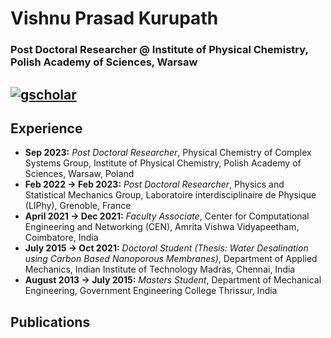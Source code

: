 # **Vishnu Prasad Kurupath**

### Post Doctoral Researcher @ Institute of Physical Chemistry, Polish Academy of Sciences, Warsaw

[![gscholar](https://github.com/vishnu-prasad-kurupath/vishnu-prasad-kurupath.github.io/assets/129292632/af321629-dd18-4fe4-a22e-af8d1185d131)][1]
---

## **Experience**
- **Sep 2023:** _Post Doctoral Researcher_, Physical Chemistry of Complex Systems Group, Institute of Physical Chemistry, Polish Academy of Sciences, Warsaw, Poland
- **Feb 2022 -> Feb 2023:** _Post Doctoral Researcher_, Physics and Statistical Mechanics Group, Laboratoire interdisciplinaire de Physique (LIPhy), Grenoble, France
- **April 2021 -> Dec 2021:** _Faculty Associate_, Center for Computational Engineering and Networking (CEN), Amrita Vishwa Vidyapeetham, Coimbatore, India
- **July 2015 -> Oct 2021:** _Doctoral Student (Thesis: Water Desalination using Carbon Based Nanoporous Membranes)_, Department of Applied Mechanics, Indian Institute of Technology Madras, Chennai, India
- **August 2013 -> July 2015:** _Masters Student_, Department of Mechanical Engineering, Government Engineering College Thrissur, India

## **Publications**



[1]: https://scholar.google.com/citations?user=KUmun1kAAAAJ&hl=en

